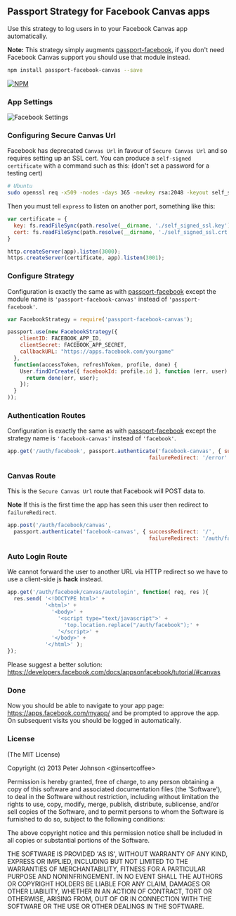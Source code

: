 Passport Strategy for Facebook Canvas apps
---

Use this strategy to log users in to your Facebook Canvas app automatically.

**Note:** This strategy simply augments [passport-facebook](https://github.com/jaredhanson/passport-facebook), if you don't need Facebook Canvas support you should use that module instead.

```bash
npm install passport-facebook-canvas --save
```

[![NPM](https://nodei.co/npm/passport-facebook-canvas.png?downloads=true&stars=true)](https://nodei.co/npm/passport-facebook-canvas/)

### App Settings

![Facebook Settings](https://s3.amazonaws.com/peter.johnson/embed-images/passport-facebook-canvas-readme1.png)

### Configuring Secure Canvas Url

Facebook has deprecated `Canvas Url` in favour of `Secure Canvas Url` and so requires setting up an SSL cert. You can produce a `self-signed certificate` with a command such as this: (don't set a password for a testing cert)
```bash
# Ubuntu
sudo openssl req -x509 -nodes -days 365 -newkey rsa:2048 -keyout self_signed_ssl.key -out self_signed_ssl.crt
```

Then you must tell `express` to listen on another port, something like this:
```javascript
var certificate = {
  key: fs.readFileSync(path.resolve(__dirname, './self_signed_ssl.key'), 'utf8'),
  cert: fs.readFileSync(path.resolve(__dirname, './self_signed_ssl.crt'), 'utf8')
}

http.createServer(app).listen(3000);
https.createServer(certificate, app).listen(3001);
```

### Configure Strategy

Configuration is exactly the same as with [passport-facebook](https://github.com/jaredhanson/passport-facebook) except the module name is `'passport-facebook-canvas'` instead of `'passport-facebook'`.

```javascript
var FacebookStrategy = require('passport-facebook-canvas');

passport.use(new FacebookStrategy({
    clientID: FACEBOOK_APP_ID,
    clientSecret: FACEBOOK_APP_SECRET,
    callbackURL: "https://apps.facebook.com/yourgame"
  },
  function(accessToken, refreshToken, profile, done) {
    User.findOrCreate({ facebookId: profile.id }, function (err, user) {
      return done(err, user);
    });
  }
));
```

### Authentication Routes

Configuration is exactly the same as with [passport-facebook](https://github.com/jaredhanson/passport-facebook) except the strategy name is `'facebook-canvas'` instead of `'facebook'`.

```javascript
app.get('/auth/facebook', passport.authenticate('facebook-canvas', { successRedirect: '/',
                                             failureRedirect: '/error' }));
```

### Canvas Route

This is the `Secure Canvas Url` route that Facebook will POST data to.

**Note** If this is the first time the app has seen this user then redirect to `failureRedirect`.

```javascript
app.post('/auth/facebook/canvas', 
  passport.authenticate('facebook-canvas', { successRedirect: '/',
                                             failureRedirect: '/auth/facebook/canvas/autologin' }));
```

### Auto Login Route

We cannot forward the user to another URL via HTTP redirect so we have to use a client-side js **hack** instead.

```javascript
app.get('/auth/facebook/canvas/autologin', function( req, res ){
  res.send( '<!DOCTYPE html>' +
            '<html>' +
              '<body>' +
                '<script type="text/javascript">' +
                  'top.location.replace("/auth/facebook");' +
                '</script>' +
              '</body>' +
            '</html>' );
});
```
Please suggest a better solution: https://developers.facebook.com/docs/appsonfacebook/tutorial/#canvas

### Done

Now you should be able to navigate to your app page: https://apps.facebook.com/myapp/ and be prompted to approve the app. On subsequent visits you should be logged in automatically.

### License

(The MIT License)

Copyright (c) 2013 Peter Johnson &lt;@insertcoffee&gt;

Permission is hereby granted, free of charge, to any person obtaining
a copy of this software and associated documentation files (the
'Software'), to deal in the Software without restriction, including
without limitation the rights to use, copy, modify, merge, publish,
distribute, sublicense, and/or sell copies of the Software, and to
permit persons to whom the Software is furnished to do so, subject to
the following conditions:

The above copyright notice and this permission notice shall be
included in all copies or substantial portions of the Software.

THE SOFTWARE IS PROVIDED 'AS IS', WITHOUT WARRANTY OF ANY KIND,
EXPRESS OR IMPLIED, INCLUDING BUT NOT LIMITED TO THE WARRANTIES OF
MERCHANTABILITY, FITNESS FOR A PARTICULAR PURPOSE AND NONINFRINGEMENT.
IN NO EVENT SHALL THE AUTHORS OR COPYRIGHT HOLDERS BE LIABLE FOR ANY
CLAIM, DAMAGES OR OTHER LIABILITY, WHETHER IN AN ACTION OF CONTRACT,
TORT OR OTHERWISE, ARISING FROM, OUT OF OR IN CONNECTION WITH THE
SOFTWARE OR THE USE OR OTHER DEALINGS IN THE SOFTWARE.
